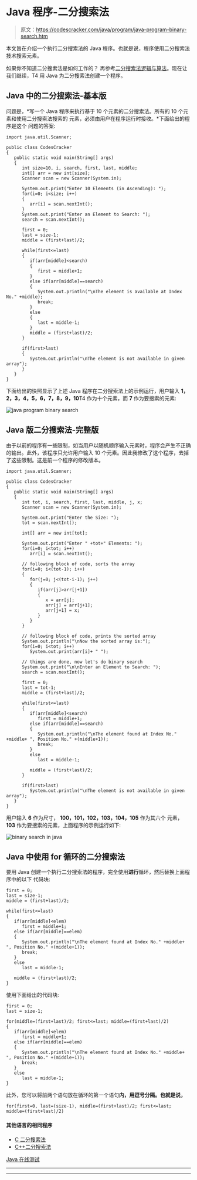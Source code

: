# Java 程序-二分搜索法

> 原文：<https://codescracker.com/java/program/java-program-binary-search.htm>

本文旨在介绍一个执行二分搜索法的 Java 程序。也就是说，程序使用二分搜索法技术搜索元素。

如果你不知道二分搜索法是如何工作的？
再参考[二分搜索法逻辑与算法](/computer-fundamental/binary-search.htm)。现在让我们继续，T4 用 Java 为二分搜索法创建一个程序。

## Java 中的二分搜索法-基本版

问题是，*写一个 Java 程序来执行基于 10 个元素的二分搜索法。所有的 10 个元素和使用二分搜索法搜索的 元素，必须由用户在程序运行时接收。*下面给出的程序是这个 问题的答案:

```
import java.util.Scanner;

public class CodesCracker
{
   public static void main(String[] args)
   {
      int size=10, i, search, first, last, middle;
      int[] arr = new int[size];
      Scanner scan = new Scanner(System.in);

      System.out.print("Enter 10 Elements (in Ascending): ");
      for(i=0; i<size; i++)
      {
         arr[i] = scan.nextInt();
      }
      System.out.print("Enter an Element to Search: ");
      search = scan.nextInt();

      first = 0;
      last = size-1;
      middle = (first+last)/2;

      while(first<=last)
      {
         if(arr[middle]<search)
         {
            first = middle+1;
         }
         else if(arr[middle]==search)
         {
            System.out.println("\nThe element is available at Index No." +middle);
            break;
         }
         else
         {
            last = middle-1;
         }
         middle = (first+last)/2;
      }

      if(first>last)
      {
         System.out.println("\nThe element is not available in given array");
      }
   }
}
```

下面给出的快照显示了上述 Java 程序在二分搜索法上的示例运行，用户输入 **1，2，3，4，5，6，7，8，9，10**T4 作为十个元素，而 **7** 作为要搜索的元素:

![java program binary search](img/091cc6f368ad29eedaddf21a7df91915.png)

## Java 版二分搜索法-完整版

由于以前的程序有一些限制，如当用户以随机顺序输入元素时，程序会产生不正确的输出。此外，该程序只允许用户输入 10 个元素。因此我修改了这个程序，去掉了这些限制。这是前一个程序的修改版本。

```
import java.util.Scanner;

public class CodesCracker
{
   public static void main(String[] args)
   {
      int tot, i, search, first, last, middle, j, x;
      Scanner scan = new Scanner(System.in);

      System.out.print("Enter the Size: ");
      tot = scan.nextInt();

      int[] arr = new int[tot];

      System.out.print("Enter " +tot+" Elements: ");
      for(i=0; i<tot; i++)
         arr[i] = scan.nextInt();

      // following block of code, sorts the array
      for(i=0; i<(tot-1); i++)
      {
         for(j=0; j<(tot-i-1); j++)
         {
            if(arr[j]>arr[j+1])
            {
               x = arr[j];
               arr[j] = arr[j+1];
               arr[j+1] = x;
            }
         }
      }

      // following block of code, prints the sorted array
      System.out.println("\nNow the sorted array is:");
      for(i=0; i<tot; i++)
         System.out.print(arr[i]+ " ");

      // things are done, now let's do binary search
      System.out.print("\n\nEnter an Element to Search: ");
      search = scan.nextInt();

      first = 0;
      last = tot-1;
      middle = (first+last)/2;

      while(first<=last)
      {
         if(arr[middle]<search)
            first = middle+1;
         else if(arr[middle]==search)
         {
            System.out.println("\nThe element found at Index No." +middle+ ", Position No." +(middle+1));
            break;
         }
         else
            last = middle-1;

         middle = (first+last)/2;
      }

      if(first>last)
         System.out.println("\nThe element is not available in given array");
   }
}
```

用户输入 **6** 作为尺寸， **100，101，102，103，104，105** 作为其六个 元素， **103** 作为要搜索的元素，上面程序的示例运行如下:

![binary search in java](img/aa730c00ca37a073c6d0a9ae2e3fda5c.png)

## Java 中使用 for 循环的二分搜索法

要用 Java 创建一个执行二分搜索法的程序，完全使用**进行**循环，然后替换上面程序中的以下 代码块:

```
first = 0;
last = size-1;
middle = (first+last)/2;

while(first<=last)
{
   if(arr[middle]<elem)
      first = middle+1;
   else if(arr[middle]==elem)
   {
      System.out.println("\nThe element found at Index No." +middle+ ", Position No." +(middle+1));
      break;
   }
   else
      last = middle-1;

   middle = (first+last)/2;
}
```

使用下面给出的代码块:

```
first = 0;
last = size-1;

for(middle=(first+last)/2; first<=last; middle=(first+last)/2)
{
   if(arr[middle]<elem)
      first = middle+1;
   else if(arr[middle]==elem)
   {
      System.out.println("\nThe element found at Index No." +middle+ ", Position No." +(middle+1));
      break;
   }
   else
      last = middle-1;
}
```

此外，您可以将前两个语句放在循环的第一个语句**内，用逗号分隔。也就是说，**

```
for(first=0, last=(size-1), middle=(first+last)/2; first<=last; middle=(first+last)/2)
```

#### 其他语言的相同程序

*   [C 二分搜索法](/c/program/c-program-binary-search.htm)
*   [C++二分搜索法](/cpp/program/cpp-program-binary-search.htm)

[Java 在线测试](/exam/showtest.php?subid=1)

* * *

* * *